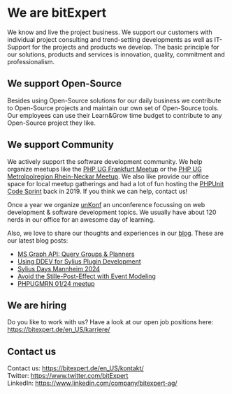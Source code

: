 # We are bitExpert

We know and live the project business. We support our customers with individual project consulting and trend-setting developments as well as IT-Support for the projects and products we develop. The basic principle for our solutions, products and services is innovation, quality, commitment and professionalism.

## We support Open-Source

Besides using Open-Source solutions for our daily business we contribute to Open-Source projects and maintain our own set of Open-Source tools. Our employees can use their Learn&Grow time budget to contribute to any Open-Source project they like.

## We support Community

We actively support the software development community. We help organize meetups like the [PHP UG Frankfurt Meetup](https://www.phpugffm.de) or the [PHP UG Metrolpolregion Rhein-Neckar Meetup](http://www.phpugmrn.de). We also like provide our office space for local meetup gatherings and had a lot of fun hosting the [PHPUnit Code Sprint](https://phpunit.de/code-sprints/september-2019.html) back in 2019. If you think we can help, contact us!

Once a year we organize [unKonf](https://www.unKonf.de) an unconference focussing on web development & software development topics. We usually have about 120 nerds in our office for an awesome day of learning.

Also, we love to share our thoughts and experiences in our [blog](https://blog.bitExpert.de). These are our latest blog posts:
<!--- blog_start --->
 - [MS Graph API: Query Groups & Planners](https://blog.bitexpert.de/blog/msgraph_api_query_groups_and_planners)
 - [Using DDEV for Sylius Plugin Development](https://blog.bitexpert.de/blog/using_ddev_for_sylius_plugin_development)
 - [Sylius Days Mannheim 2024](https://blog.bitexpert.de/blog/sylius_days_mannheim_2024)
 - [Avoid the Stille-Post-Effect with Event Modeling](https://blog.bitexpert.de/blog/avoid-stille-post-effect-with-event-modeling)
 - [PHPUGMRN 01/24 meetup](https://blog.bitexpert.de/blog/phpugmrn_meetup_feb_2024)
<!--- blog_end --->

## We are hiring

Do you like to work with us? Have a look at our open job positions here: https://bitexpert.de/en_US/karriere/

## Contact us

Contact us: https://bitexpert.de/en_US/kontakt/    
Twitter: https://www.twitter.com/bitExpert    
LinkedIn: https://www.linkedin.com/company/bitexpert-ag/    
